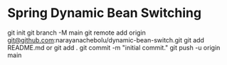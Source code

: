 # Spring Dynamic Bean Switching


git init
git branch -M main
git remote add origin git@github.com:narayanachebolu/dynamic-bean-switch.git
git add README.md or git add .
git commit -m "initial commit."
git push -u origin main